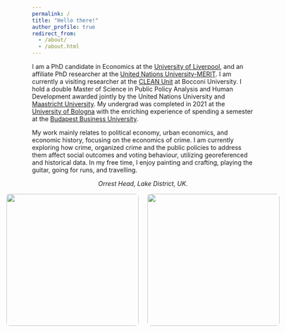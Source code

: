 ```yaml
---
permalink: /
title: "Hello there!"
author_profile: true
redirect_from: 
  - /about/
  - /about.html
---
```


I am a PhD candidate in Economics at the [University of Liverpool](https://www.liverpool.ac.uk/), and an affiliate PhD researcher at the [United Nations University-MERIT](https://unu.edu/merit). I am currently a visiting researcher at the [CLEAN Unit](https://clean.unibocconi.eu/) at Bocconi University. I hold a double Master of Science in Public Policy Analysis and Human Development awarded jointly by the United Nations University and [Maastricht University](https://www.maastrichtuniversity.nl/). My undergrad was completed in 2021 at the [University of Bologna](https://www.unibo.it/en) with the enriching experience of spending a semester at the [Budapest Business University](https://uni-bge.hu/en).

My work mainly relates to political economy, urban economics, and economic history, focusing on the economics of crime. I am currently exploring how crime, organized crime and the public policies to address them affect social outcomes and voting behaviour, utilizing georeferenced and historical data. In my free time, I enjoy painting and crafting, playing the guitar, going for runs, and travelling.  


<div style="text-align: center;">
  <p style="margin-bottom: 15px; font-style: italic;">Orrest Head, Lake District, UK.</p>
  <div style="display: flex; justify-content: center; align-items: center; gap: 20px;">
    <img src="WhatsApp Image 2025-01-03 at 12.28.32.jpg" alt="" style="width: 300px; height: auto; border-radius: 8px;">
    <img src="WhatsApp Image 2025-01-03 at 12.28.32 (1).jpg" alt="" style="width: 300px; height: auto; border-radius: 8px;">
  </div>
</div>



